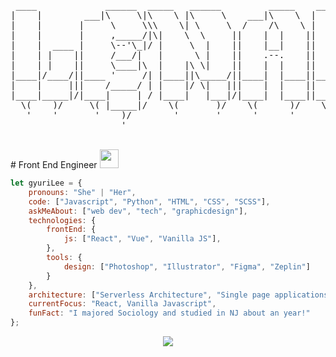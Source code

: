 <pre align="center">                                                                                                  
 ____             ______  _____   ______         _____    ____             ______        ______   
|    |        ___|\     \|\    \ |\     \    ___|\    \  |    |        ___|\     \   ___|\     \  
|    |       |     \     \\\    \| \     \  /    /\    \ |    |       |     \     \ |     \     \ 
|    |       |     ,_____/|\|    \  \     ||    |  |    ||    |       |     ,_____/||     ,_____/|
|    |  ____ |     \--'\_|/ |     \  |    ||    |__|    ||    |  ____ |     \--'\_|/|     \--'\_|/
|    | |    ||     /___/|   |      \ |    ||    .--.    ||    | |    ||     /___/|  |     /___/|  
|    | |    ||     \____|\  |    |\ \|    ||    |  |    ||    | |    ||     \____|\ |     \____|\ 
|____|/____/||____ '     /| |____||\_____/||____|  |____||____|/____/||____ '     /||____ '     /|
|    |     |||    /_____/ | |    |/ \|   |||    |  |    ||    |     |||    /_____/ ||    /_____/ |
|____|_____|/|____|     | / |____|   |___|/|____|  |____||____|_____|/|____|     | /|____|     | /
  \(    )/     \( |_____|/    \(       )/    \(      )/    \(    )/     \( |_____|/   \( |_____|/ 
   '    '       '    )/        '       '      '      '      '    '       '    )/       '    )/    
                     '                                                        '             '     
</pre>
<br />
<!-- 
## WAIT! Before you read, just say hi to my baby🐶
<div align="center">
<img src="https://user-images.githubusercontent.com/47337588/123636774-3736ec00-d858-11eb-9bb6-5649f10cc011.jpg" width="200" />
<img src="https://user-images.githubusercontent.com/47337588/123636777-38681900-d858-11eb-9f69-1e388f93677b.jpg" width="200" />
<img src="https://user-images.githubusercontent.com/47337588/123636779-3900af80-d858-11eb-8d5e-61782653b025.jpg" width="200" />
</div>
<br />
 -->                                                                      
# Front End Engineer <img src="https://raw.githubusercontent.com/MartinHeinz/MartinHeinz/master/wave.gif" width="30px">

```javascript
let gyuriLee = {
    pronouns: "She" | "Her",
    code: ["Javascript", "Python", "HTML", "CSS", "SCSS"],
    askMeAbout: ["web dev", "tech", "graphicdesign"],
    technologies: {
        frontEnd: {
            js: ["React", "Vue", "Vanilla JS"],
        },
        tools: {
            design: ["Photoshop", "Illustrator", "Figma", "Zeplin"]
        }
    },
    architecture: ["Serverless Architecture", "Single page applications"],
    currentFocus: "React, Vanilla Javascript",
    funFact: "I majored Sociology and studied in NJ about an year!"
};
```
<!-- - 🌱 I’m currently learning React.js & Vanilla JavaScript
- ✨ Also, studying CS for understand a lot
- ⚡ Fun fact: I majored Sociology and studied in NJ about an year!
<br />
<br /> -->
<div align="center">
  <img align="center" src="https://github-readme-stats.vercel.app/api?username=jae04099&count_private=true&show_icons=true&theme=dracula" />
<!--   <img align="center" src="https://github-readme-stats.vercel.app/api/top-langs/?username=jae04099&layout=compact&theme=dracula&count_private=true" /> -->
 </div>
<!--
**jae04099/jae04099** is a ✨ _special_ ✨ repository because its `README.md` (this file) appears on your GitHub profile.

Here are some ideas to get you started:

- 🔭 I’m currently working on ...
- 🌱 I’m currently learning ...
- 👯 I’m looking to collaborate on ...
- 🤔 I’m looking for help with ...
- 💬 Ask me about ...
- 📫 How to reach me: ...
- 😄 Pronouns: ...
- ⚡ Fun fact: ...
-->


